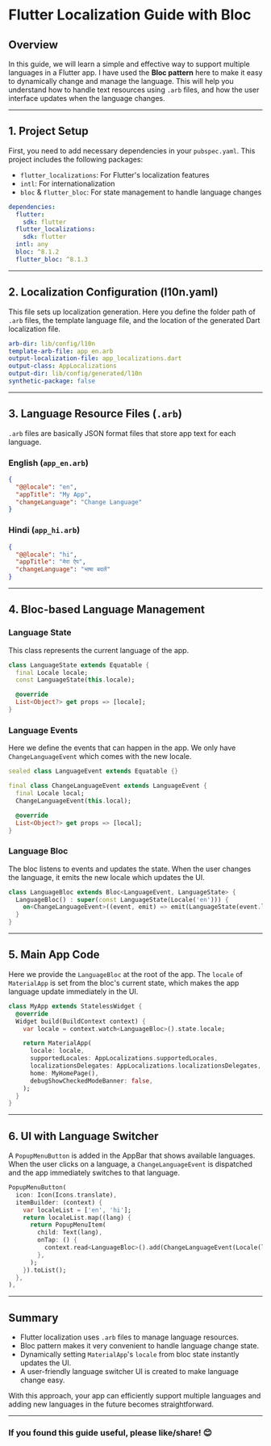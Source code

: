 # Flutter Localization Guide with Bloc

## Overview
In this guide, we will learn a simple and effective way to support multiple languages in a Flutter app. I have used the **Bloc pattern** here to make it easy to dynamically change and manage the language. This will help you understand how to handle text resources using `.arb` files, and how the user interface updates when the language changes.

---

## 1. Project Setup

First, you need to add necessary dependencies in your `pubspec.yaml`. This project includes the following packages:

- `flutter_localizations`: For Flutter's localization features
- `intl`: For internationalization
- `bloc` & `flutter_bloc`: For state management to handle language changes

```yaml
dependencies:
  flutter:
    sdk: flutter
  flutter_localizations:
    sdk: flutter
  intl: any
  bloc: ^8.1.2
  flutter_bloc: ^8.1.3
```

---

## 2. Localization Configuration (l10n.yaml)

This file sets up localization generation. Here you define the folder path of `.arb` files, the template language file, and the location of the generated Dart localization file.

```yaml
arb-dir: lib/config/l10n
template-arb-file: app_en.arb
output-localization-file: app_localizations.dart
output-class: AppLocalizations
output-dir: lib/config/generated/l10n
synthetic-package: false
```

---

## 3. Language Resource Files (`.arb`)

`.arb` files are basically JSON format files that store app text for each language.

### English (`app_en.arb`)
```json
{
  "@@locale": "en",
  "appTitle": "My App",
  "changeLanguage": "Change Language"
}
```

### Hindi (`app_hi.arb`)
```json
{
  "@@locale": "hi",
  "appTitle": "मेरा ऐप",
  "changeLanguage": "भाषा बदलें"
}
```

---

## 4. Bloc-based Language Management

### Language State
This class represents the current language of the app.

```dart
class LanguageState extends Equatable {
  final Locale locale;
  const LanguageState(this.locale);

  @override
  List<Object?> get props => [locale];
}
```

### Language Events
Here we define the events that can happen in the app. We only have `ChangeLanguageEvent` which comes with the new locale.

```dart
sealed class LanguageEvent extends Equatable {}

final class ChangeLanguageEvent extends LanguageEvent {
  final Locale local;
  ChangeLanguageEvent(this.local);

  @override
  List<Object?> get props => [local];
}
```

### Language Bloc
The bloc listens to events and updates the state. When the user changes the language, it emits the new locale which updates the UI.

```dart
class LanguageBloc extends Bloc<LanguageEvent, LanguageState> {
  LanguageBloc() : super(const LanguageState(Locale('en'))) {
    on<ChangeLanguageEvent>((event, emit) => emit(LanguageState(event.local)));
  }
}
```

---

## 5. Main App Code

Here we provide the `LanguageBloc` at the root of the app. The `locale` of `MaterialApp` is set from the bloc's current state, which makes the app language update immediately in the UI.

```dart
class MyApp extends StatelessWidget {
  @override
  Widget build(BuildContext context) {
    var locale = context.watch<LanguageBloc>().state.locale;

    return MaterialApp(
      locale: locale,
      supportedLocales: AppLocalizations.supportedLocales,
      localizationsDelegates: AppLocalizations.localizationsDelegates,
      home: MyHomePage(),
      debugShowCheckedModeBanner: false,
    );
  }
}
```

---

## 6. UI with Language Switcher

A `PopupMenuButton` is added in the AppBar that shows available languages. When the user clicks on a language, a `ChangeLanguageEvent` is dispatched and the app immediately switches to that language.

```dart
PopupMenuButton(
  icon: Icon(Icons.translate),
  itemBuilder: (context) {
    var localeList = ['en', 'hi'];
    return localeList.map((lang) {
      return PopupMenuItem(
        child: Text(lang),
        onTap: () {
          context.read<LanguageBloc>().add(ChangeLanguageEvent(Locale(lang)));
        },
      );
    }).toList();
  },
),
```

---

## Summary

- Flutter localization uses `.arb` files to manage language resources.
- Bloc pattern makes it very convenient to handle language change state.
- Dynamically setting `MaterialApp`'s `locale` from bloc state instantly updates the UI.
- A user-friendly language switcher UI is created to make language change easy.

With this approach, your app can efficiently support multiple languages and adding new languages in the future becomes straightforward.

---

### If you found this guide useful, please like/share! 😊
